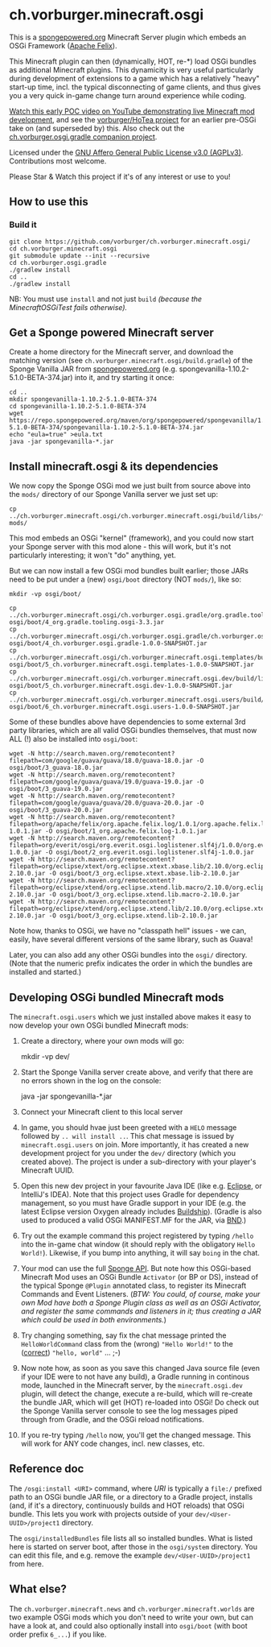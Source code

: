 # ch.vorburger.minecraft.osgi

This is a [spongepowered.org](https://www.spongepowered.org/) Minecraft Server plugin which embeds an OSGi Framework ([Apache Felix](http://felix.apache.org/)).

This Minecraft plugin can then (dynamically, HOT, re-*) load OSGi bundles as additional Minecraft plugins.  This dynamicity is very useful particularly during development of extensions to a game which has a relatively "heavy" start-up time, incl. the typical disconnecting of game clients, and thus gives you a very quick in-game change turn around experience while coding.

[Watch this early POC video on YouTube demonstrating live Minecraft mod development](https://www.youtube.com/watch?v=mibW8MhenGc), and see the [vorburger/HoTea project](https://github.com/vorburger/HoTea) for an earlier pre-OSGi take on (and superseded by) this.  Also check out the [ch.vorburger.osgi.gradle companion project](https://github.com/vorburger/ch.vorburger.osgi.gradle).

Licensed under the [GNU Affero General Public License v3.0 (AGPLv3)](LICENSE).  Contributions most welcome.

Please Star & Watch this project if it's of any interest or use to you!

## How to use this

### Build it

    git clone https://github.com/vorburger/ch.vorburger.minecraft.osgi/
    cd ch.vorburger.minecraft.osgi
    git submodule update --init --recursive
    cd ch.vorburger.osgi.gradle
    ./gradlew install
    cd ..
    ./gradlew install

NB: You must use `install` and not just `build` _(because the MinecraftOSGiTest fails otherwise)._

## Get a Sponge powered Minecraft server

Create a home directory for the Minecraft server, and download the matching version (see `ch.vorburger.minecraft.osgi/build.gradle`) of the Sponge Vanilla JAR from [spongepowered.org](https://www.spongepowered.org) (e.g. spongevanilla-1.10.2-5.1.0-BETA-374.jar) into it, and try starting it once:

    cd ..
    mkdir spongevanilla-1.10.2-5.1.0-BETA-374
    cd spongevanilla-1.10.2-5.1.0-BETA-374
    wget https://repo.spongepowered.org/maven/org/spongepowered/spongevanilla/1.10.2-5.1.0-BETA-374/spongevanilla-1.10.2-5.1.0-BETA-374.jar
    echo "eula=true" >eula.txt
    java -jar spongevanilla-*.jar

## Install minecraft.osgi & its dependencies

We now copy the Sponge OSGi mod we just built from source above into the `mods/` directory of our Sponge Vanilla server we just set up:

    cp ../ch.vorburger.minecraft.osgi/ch.vorburger.minecraft.osgi/build/libs/*.jar mods/

This mod embeds an OSGi "kernel" (framework), and you could now start your Sponge server with this mod alone - this will work, but it's not particularly interesting; it won't "do" anything, yet.

But we can now install a few OSGi mod bundles built earlier; those JARs need to be put under a (new) `osgi/boot` directory (NOT `mods/`), like so:

    mkdir -vp osgi/boot/

    cp ../ch.vorburger.minecraft.osgi/ch.vorburger.osgi.gradle/org.gradle.tooling.osgi/build/libs/*.jar osgi/boot/4_org.gradle.tooling.osgi-3.3.jar
    cp ../ch.vorburger.minecraft.osgi/ch.vorburger.osgi.gradle/ch.vorburger.osgi.gradle/build/libs/*.jar osgi/boot/4_ch.vorburger.osgi.gradle-1.0.0-SNAPSHOT.jar
    cp ../ch.vorburger.minecraft.osgi/ch.vorburger.minecraft.osgi.templates/build/libs/*.jar osgi/boot/5_ch.vorburger.minecraft.osgi.templates-1.0.0-SNAPSHOT.jar
    cp ../ch.vorburger.minecraft.osgi/ch.vorburger.minecraft.osgi.dev/build/libs/*.jar osgi/boot/5_ch.vorburger.minecraft.osgi.dev-1.0.0-SNAPSHOT.jar
    cp ../ch.vorburger.minecraft.osgi/ch.vorburger.minecraft.osgi.users/build/libs/*.jar osgi/boot/6_ch.vorburger.minecraft.osgi.users-1.0.0-SNAPSHOT.jar

Some of these bundles above have dependencies to some external 3rd party libraries, which are all valid OSGi bundles themselves, that must now ALL (!) also be installed into `osgi/boot`:

    wget -N http://search.maven.org/remotecontent?filepath=com/google/guava/guava/18.0/guava-18.0.jar -O osgi/boot/3_guava-18.0.jar
    wget -N http://search.maven.org/remotecontent?filepath=com/google/guava/guava/19.0/guava-19.0.jar -O osgi/boot/3_guava-19.0.jar
    wget -N http://search.maven.org/remotecontent?filepath=com/google/guava/guava/20.0/guava-20.0.jar -O osgi/boot/3_guava-20.0.jar
    wget -N http://search.maven.org/remotecontent?filepath=org/apache/felix/org.apache.felix.log/1.0.1/org.apache.felix.log-1.0.1.jar -O osgi/boot/1_org.apache.felix.log-1.0.1.jar
    wget -N http://search.maven.org/remotecontent?filepath=org/everit/osgi/org.everit.osgi.loglistener.slf4j/1.0.0/org.everit.osgi.loglistener.slf4j-1.0.0.jar -O osgi/boot/2_org.everit.osgi.loglistener.slf4j-1.0.0.jar
    wget -N http://search.maven.org/remotecontent?filepath=org/eclipse/xtext/org.eclipse.xtext.xbase.lib/2.10.0/org.eclipse.xtext.xbase.lib-2.10.0.jar -O osgi/boot/3_org.eclipse.xtext.xbase.lib-2.10.0.jar
    wget -N http://search.maven.org/remotecontent?filepath=org/eclipse/xtend/org.eclipse.xtend.lib.macro/2.10.0/org.eclipse.xtend.lib.macro-2.10.0.jar -O osgi/boot/3_org.eclipse.xtend.lib.macro-2.10.0.jar
    wget -N http://search.maven.org/remotecontent?filepath=org/eclipse/xtend/org.eclipse.xtend.lib/2.10.0/org.eclipse.xtend.lib-2.10.0.jar -O osgi/boot/3_org.eclipse.xtend.lib-2.10.0.jar

Note how, thanks to OSGi, we have no "classpath hell" issues - we can, easily, have several different versions of the same library, such as Guava!

Later, you can also add any other OSGi bundles into the `osgi/` directory.  (Note that the numeric prefix indicates the order in which the bundles are installed and started.)

## Developing OSGi bundled Minecraft mods

The `minecraft.osgi.users` which we just installed above makes it easy to now develop your own OSGi bundled Minecraft mods:

1. Create a directory, where your own mods will go:

    mkdir -vp dev/

2. Start the Sponge Vanilla server create above, and verify that there are no errors shown in the log on the console:

    java -jar spongevanilla-*.jar

3. Connect your Minecraft client to this local server

4. In game, you should hvae just been greeted with a `HELO` message followed by `.. will install ..`.  This chat message is issued by `minecraft.osgi.users` on join.  More importantly, it has created a new development project for you under the `dev/` directory (which you created above).  The project is under a sub-directory with your player's Minecraft UUID.

5. Open this new dev project in your favourite Java IDE (like e.g. [Eclipse](https://eclipse.org/downloads/), or IntelliJ's IDEA).  Note that this project uses Gradle for dependency management, so you must have Gradle support in your IDE (e.g. the latest Eclipse version Oxygen already includes [Buildship](https://projects.eclipse.org/projects/tools.buildship)).  (Gradle is also used to produced a valid OSGi MANIFEST.MF for the JAR, via [BND](http://bnd.bndtools.org).)

6. Try out the example command this project registered by typing `/hello` into the in-game chat window (it should reply with the obligatory `Hello World!`).  Likewise, if you bump into anything, it will say `boing` in the chat.

7. Your mod can use the full [Sponge API](https://jd.spongepowered.org/).  But note how this OSGi-based Minecraft Mod uses an OSGi Bundle `Activator` (or BP or DS), instead of the typical Sponge `@Plugin` annotated class, to register its Minecraft Commands and Event Listeners. (_BTW: You could, of course, make your own Mod have both a Sponge Plugin class as well as an OSGi Activator, and register the same commands and listeners in it; thus creating a JAR which could be used in both environments._)

8. Try changing something, say fix the chat message printed the `HelloWorldCommand` class from the (wrong) `"Hello World!"` to the ([correct](https://en.wikipedia.org/wiki/%22Hello,_World!%22_program#History)) `"hello, world"` ... ;-)

9. Now note how, as soon as you save this changed Java source file (even if your IDE were to not have any build), a Gradle running in continous mode, launched in the Minecraft server, by the `minecraft.osgi.dev` plugin, will detect the change, execute a re-build, which will re-create the bundle JAR, which will get (HOT) re-loaded into OSGi!  Do check out the Sponge Vanilla server console to see the log messages piped through from Gradle, and the OSGi reload notifications.

10. If you re-try typing `/hello` now, you'll get the changed message.  This will work for ANY code changes, incl. new classes, etc.

## Reference doc

The `/osgi:install <URI>` command, where _URI_ is typically a `file:/` prefixed path to an OSGi bundle JAR file, or a directory to a Gradle project, installs (and, if it's a directory, continuously builds and HOT reloads) that OSGi bundle.  This lets you work with projects outside of your `dev/<User-UUID>/project1` directory.

The `osgi/installedBundles` file lists all so installed bundles.  What is listed here is started on server boot, after those in the `osgi/system` directory.  You can edit this file, and e.g. remove the example `dev/<User-UUID>/project1` from here.
## What else?

The `ch.vorburger.minecraft.news` and `ch.vorburger.minecraft.worlds` are two example OSGi mods which you don't need to write your own, but can have a look at, and could also optionally install into `osgi/boot` (with boot order prefix `6_...`) if you like.
